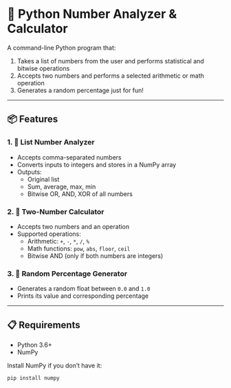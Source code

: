 # 🧮 Python Number Analyzer & Calculator

A command-line Python program that:

1. Takes a list of numbers from the user and performs statistical and bitwise operations
2. Accepts two numbers and performs a selected arithmetic or math operation
3. Generates a random percentage just for fun!

---

## 📦 Features

### 1. 🔢 List Number Analyzer
- Accepts comma-separated numbers
- Converts inputs to integers and stores in a NumPy array
- Outputs:
  - Original list
  - Sum, average, max, min
  - Bitwise OR, AND, XOR of all numbers

### 2. 🧮 Two-Number Calculator
- Accepts two numbers and an operation
- Supported operations:
  - Arithmetic: `+`, `-`, `*`, `/`, `%`
  - Math functions: `pow`, `abs`, `floor`, `ceil`
  - Bitwise AND (only if both numbers are integers)

### 3. 🎲 Random Percentage Generator
- Generates a random float between `0.0` and `1.0`
- Prints its value and corresponding percentage

---

## 📋 Requirements

- Python 3.6+
- NumPy

Install NumPy if you don’t have it:
```bash
pip install numpy
